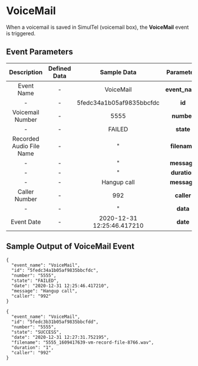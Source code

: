 ---
---
# VoiceMail


When a voicemail is saved in SimulTel (voicemail box), the **VoiceMail** event is triggered.


## Event Parameters

<div class="custom-table">

|        Description        | Defined Data   |       Sample Data         |  Parameters  |
|:-------------------------:|:--------------:|:--------------------------:|:-----------:|
|       Event Name          |         -       |          VoiceMail         | **event_name** |
|            -              |         -       |  5fedc34a1b05af9835bbcfdc  |     **id**     |
|    Voicemail Number       |         -       |            5555            |   **number**   |
|            -              |         -       |           FAILED           |    **state**   |
| Recorded Audio File Name  |         -       |              "             |  **filename**  |
|            -              |         -       |              "             |   **message**  |
|            -              |         -       |              "             |  **duration**  |
|            -              |         -       |         Hangup call        |   **message**  |
|       Caller Number        |         -       |             992            |   **caller**   |
|            -              |         -       |              "             |    **data**    |
|       Event Date           |         -       | 2020-12-31 12:25:46.417210 |    **date**    |

</div>


## Sample Output of VoiceMail Event


```shell
{
  "event_name": "VoiceMail",
  "id": "5fedc34a1b05af9835bbcfdc",
  "number": "5555",
  "state": "FAILED",
  "date": "2020-12-31 12:25:46.417210",
  "message": "Hangup call",
  "caller": "992"
}
```

```shell
{
  "event_name": "VoiceMail",
  "id": "5fedc3b31b05af9835bbcfdd",
  "number": "5555",
  "state": "SUCCESS",
  "date": "2020-12-31 12:27:31.752195",
  "filename": "5555_1609417639-vm-record-file-8766.wav",
  "duration": "1",
  "caller": "992"
}
```